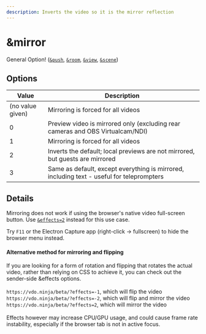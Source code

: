 ```yaml
---
description: Inverts the video so it is the mirror reflection
---
```


# \&mirror

General Option! ([`&push`](../../source-settings/push.md), [`&room`](../../general-settings/room.md), [`&view`](../view-parameters/view.md), [`&scene`](../view-parameters/scene.md))

## Options

| Value            | Description                                                                               |
| ---------------- | ----------------------------------------------------------------------------------------- |
| (no value given) | Mirroring is forced for all videos                                                        |
| 0                | Preview video is mirrored only (excluding rear cameras and OBS Virtualcam/NDI)            |
| 1                | Mirroring is forced for all videos                                                        |
| 2                | Inverts the default; local previews are not mirrored, but guests are mirrored             |
| 3                | Same as default, except everything is mirrored, including text - useful for teleprompters |

## Details

Mirroring does not work if using the browser's native video full-screen button. Use [`&effects=2`](../../source-settings/effects.md) instead for this use case.

Try `F11` or the Electron Capture app (right-click → fullscreen) to hide the browser menu instead.



#### Alternative method for mirroring and flipping

If  you are looking for a form of rotation and flipping that rotates the actual video, rather than relying on CSS to achieve it, you can check out the sender-side \&effects options.\
\
`https://vdo.ninja/beta/?effects=-1`,  which will flip the video `https://vdo.ninja/beta/?effects=-2`,  which will flip and mirror the video\
`https://vdo.ninja/beta/?effects=2`,  which will mirror the video\
\
Effects however may increase CPU/GPU usage, and could cause frame rate instability, especially if the browser tab is not in active focus.&#x20;

